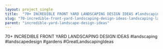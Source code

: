 ```yaml
---
layout: project_single
title:  "70+ INCREDIBLE FRONT YARD LANDSCAPING DESIGN IDEAS #landscaping #landscapedesign #gardens #GreatLandscapingIdeas"
slug: "70-incredible-front-yard-landscaping-design-ideas-landscaping-landscapedesign-gardens-greatlandscapingideas"
parent: "incredible-yard-landscape-design-ideas"
---
```

70+ INCREDIBLE FRONT YARD LANDSCAPING DESIGN IDEAS #landscaping #landscapedesign #gardens #GreatLandscapingIdeas